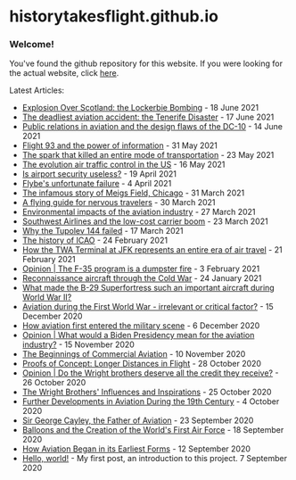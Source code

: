 # historytakesflight.github.io

### Welcome!
You've found the github repository for this website. If you were looking for the actual website, click <a href="https://historytakesflight.github.io/" target="_blank">here</a>. 

Latest Articles:
* [Explosion Over Scotland: the Lockerbie Bombing](https://historytakesflight.github.io/safety/lockerbie) - 18 June 2021
* [The deadliest aviation accident: the Tenerife Disaster](https://historytakesflight.github.io/safety/tenerife) - 17 June 2021
* [Public relations in aviation and the design flaws of the DC-10](https://historytakesflight.github.io/safety/dc-10) - 14 June 2021
* [Flight 93 and the power of information](https://historytakesflight.github.io/safety/flight-93) - 31 May 2021
* [The spark that killed an entire mode of transportation](https://historytakesflight.github.io/safety/hindenburg) - 23 May 2021
* [The evolution air traffic control in the US](https://historytakesflight.github.io/safety/atc) - 16 May 2021
* [Is airport security useless?](https://historytakesflight.github.io/safety/airport-security) - 19 April 2021
* [Flybe's unfortunate failure](https://historytakesflight.github.io/commercial/flybe) - 4 April 2021
* [The infamous story of Meigs Field, Chicago](https://historytakesflight.github.io/commercial/meigs-field) - 31 March 2021 
* [A flying guide for nervous travelers](https://historytakesflight.github.io/safety/nervous-flyers) - 30 March 2021
* [Environmental impacts of the aviation industry](https://historytakesflight.github.io/commercial/environment) - 27 March 2021
* [Southwest Airlines and the low-cost carrier boom](https://historytakesflight.github.io/commercial/lcc) - 23 March 2021
* [Why the Tupolev 144 failed](https://historytakesflight.github.io/commercial/tu-144) - 17 March 2021
* [The history of ICAO](https://historytakesflight.github.io/commercial/icao) - 24 February 2021
* [How the TWA Terminal at JFK represents an entire era of air travel](https://historytakesflight.github.io/commercial/twa-terminal) - 21 February 2021
* [Opinion | The F-35 program is a dumpster fire](https://historytakesflight.github.io/opinion/f-35) - 3 February 2021
* [Reconnaissance aircraft through the Cold War](https://historytakesflight.github.io/military/cold-war) - 24 January 2021
* [What made the B-29 Superfortress such an important aircraft during World War II?](https://historytakesflight.github.io/military/superfortress)
* [Aviation during the First World War - irrelevant or critical factor?](https://historytakesflight.github.io/military/first-world-wor) - 15 December 2020
* [How aviation first entered the military scene](https://historytakesflight.github.io/military/first-uses-of-aviation) - 6 December 2020
* [Opinion | What would a Biden Presidency mean for the aviation industry?](https://historytakesflight.github.io/opinion/biden-aviation-industry) - 15 November 2020
* [The Beginnings of Commercial Aviation](https://historytakesflight.github.io/beginnings/beginnings-of-commercial-aviation) - 10 November 2020
* [Proofs of Concept: Longer Distances in Flight](https://historytakesflight.github.io/beginnings/longer-distances) - 28 October 2020
* [Opinion | Do the Wright brothers deserve all the credit they receive?](https://historytakesflight.github.io/beginnings/wright-brothers-credit) - 26 October 2020
* [The Wright Brothers' Influences and Inspirations](https://historytakesflight.github.io/beginnings/wright-brothers-influences) - 25 October 2020
* [Further Developments in Aviation During the 19th Century](https://historytakesflight.github.io/beginnings/nineteenth-century) - 4 October 2020
* [Sir George Cayley, the Father of Aviation](https://historytakesflight.github.io/beginnings/george-cayley) - 23 September 2020
* [Balloons and the Creation of the World's First Air Force](https://historytakesflight.github.io/beginnings/balloons) - 18 September 2020
* [How Aviation Began in its Earliest Forms](https://historytakesflight.github.io/beginnings/earliest-forms) - 12 September 2020
* [Hello, world!](https://historytakesflight.github.io/misc/hello-world) - My first post, an introduction to this project. 7 September 2020
